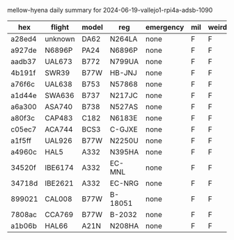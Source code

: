 mellow-hyena daily summary for 2024-06-19-vallejo1-rpi4a-adsb-1090

|hex|flight|model|reg|emergency|mil|weirdo|
|--|--|--|--|--|--|--|
|a28ed4|unknown|DA62|N264LA|none|F|F|
|a927de|N6896P|PA24|N6896P|none|F|F|
|aadb37|UAL673|B772|N799UA|none|F|F|
|4b191f|SWR39|B77W|HB-JNJ|none|F|F|
|a76f6c|UAL638|B753|N57868|none|F|F|
|a1d44e|SWA636|B737|N217JC|none|F|F|
|a6a300|ASA740|B738|N527AS|none|F|F|
|a80f3c|CAP483|C182|N6183E|none|F|F|
|c05ec7|ACA744|BCS3|C-GJXE|none|F|F|
|a1f5ff|UAL926|B77W|N2250U|none|F|F|
|a4960c|HAL5|A332|N395HA|none|F|F|
|34520f|IBE6174|A332|EC-MNL|none|F|F|
|34718d|IBE2621|A332|EC-NRG|none|F|F|
|899021|CAL008|B77W|B-18051|none|F|F|
|7808ac|CCA769|B77W|B-2032|none|F|F|
|a1b06b|HAL66|A21N|N208HA|none|F|F|
